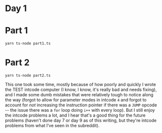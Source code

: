 # Day 1

# Part 1

    yarn ts-node part1.ts

# Part 2

    yarn ts-node part2.ts
    
This one took some time, mostly because of how poorly and quickly I wrote the TEST intcode computer (I know, I know, it's really bad and needs fixing), and I made some dumb mistakes that were relatively tough to notice along the way (forgot to allow for parameter modes in intcode `4` and forgot to account for _not_ increasing the instruction pointer if there was a `JUMP` opcode -- the issue there was a `for` loop doing `i++` with every loop). But I still enjoy the intcode problems a lot, and I hear that's a good thing for the future problems (haven't done day 7 or day 9 as of this writing, but they're intcode problems from what I've seen in the subreddit).